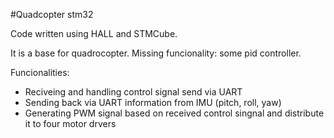 #Quadcopter stm32

Code written using HALL and STMCube.

It is a base for quadrocopter. Missing funcionality: some pid controller. 

Funcionalities: 
+ Reciveing and handling control signal send via UART
+ Sending back via UART information from IMU (pitch, roll, yaw) 
+ Generating PWM signal based on received control singnal and distribute it to four motor drvers
